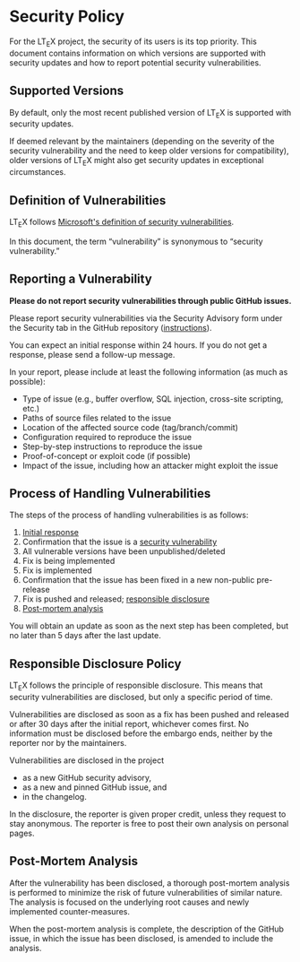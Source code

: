 <!--
   - Copyright (C) 2019-2025
   - Julian Valentin, Daniel Spitzer, LTeX+ Development Community
   -
   - This Source Code Form is subject to the terms of the Mozilla Public
   - License, v. 2.0. If a copy of the MPL was not distributed with this
   - file, You can obtain one at https://mozilla.org/MPL/2.0/.
   -->

# Security Policy

For the LT<sub>E</sub>X project, the security of its users is its top priority. This document contains information on which versions are supported with security updates and how to report potential security vulnerabilities.

## Supported Versions

By default, only the most recent published version of LT<sub>E</sub>X is supported with security updates.

If deemed relevant by the maintainers (depending on the severity of the security vulnerability and the need to keep older versions for compatibility), older versions of LT<sub>E</sub>X might also get security updates in exceptional circumstances.

## Definition of Vulnerabilities

LT<sub>E</sub>X follows [Microsoft's definition of security vulnerabilities](https://docs.microsoft.com/en-us/previous-versions/tn-archive/cc751383(v=technet.10)).

In this document, the term &ldquo;vulnerability&rdquo; is synonymous to &ldquo;security vulnerability.&rdquo;

## Reporting a Vulnerability

**Please do not report security vulnerabilities through public GitHub issues.**

Please report security vulnerabilities via the Security Advisory form under the Security tab in the GitHub repository ([instructions](https://docs.github.com/en/code-security/security-advisories/guidance-on-reporting-and-writing/privately-reporting-a-security-vulnerability)).

You can expect an initial response within 24 hours. If you do not get a response, please send a follow-up message.

In your report, please include at least the following information (as much as possible):

- Type of issue (e.g., buffer overflow, SQL injection, cross-site scripting, etc.)
- Paths of source files related to the issue
- Location of the affected source code (tag/branch/commit)
- Configuration required to reproduce the issue
- Step-by-step instructions to reproduce the issue
- Proof-of-concept or exploit code (if possible)
- Impact of the issue, including how an attacker might exploit the issue

## Process of Handling Vulnerabilities

The steps of the process of handling vulnerabilities is as follows:

1. [Initial response](#reporting-a-vulnerability)
2. Confirmation that the issue is a [security vulnerability](#definition-of-vulnerabilities)
3. All vulnerable versions have been unpublished/deleted
4. Fix is being implemented
5. Fix is implemented
6. Confirmation that the issue has been fixed in a new non-public pre-release
7. Fix is pushed and released; [responsible disclosure](#responsible-disclosure-policy)
8. [Post-mortem analysis](#post-mortem-analysis)

You will obtain an update as soon as the next step has been completed, but no later than 5 days after the last update.

## Responsible Disclosure Policy

LT<sub>E</sub>X follows the principle of responsible disclosure. This means that security vulnerabilities are disclosed, but only a specific period of time.

Vulnerabilities are disclosed as soon as a fix has been pushed and released or after 30 days after the initial report, whichever comes first. No information must be disclosed before the embargo ends, neither by the reporter nor by the maintainers.

Vulnerabilities are disclosed in the project

- as a new GitHub security advisory,
- as a new and pinned GitHub issue, and
- in the changelog.

In the disclosure, the reporter is given proper credit, unless they request to stay anonymous. The reporter is free to post their own analysis on personal pages.

## Post-Mortem Analysis

After the vulnerability has been disclosed, a thorough post-mortem analysis is performed to minimize the risk of future vulnerabilities of similar nature. The analysis is focused on the underlying root causes and newly implemented counter-measures.

When the post-mortem analysis is complete, the description of the GitHub issue, in which the issue has been disclosed, is amended to include the analysis.
